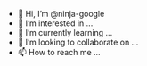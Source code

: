 - 👋 Hi, I’m @ninja-google
- 👀 I’m interested in ...
- 🌱 I’m currently learning ...
- 💞️ I’m looking to collaborate on ...
- 📫 How to reach me ...

<!---
ninja-google/ninja-google is a ✨ special ✨ repository because its `README.md` (this file) appears on your GitHub profile.
You can click the Preview link to take a look at your changes.
--->
